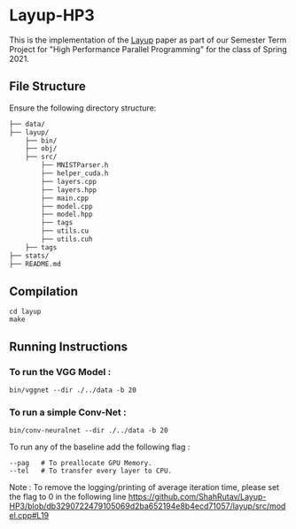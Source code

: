 # Layup-HP3
This is the implementation of the [Layup](https://dl.acm.org/doi/10.1145/3357238) paper as part of our Semester Term Project for "High Performance Parallel Programming" for the class of Spring 2021. 

## File Structure

Ensure the following directory structure:

```bash
├── data/
├── layup/
    ├── bin/
    ├── obj/
    ├── src/
        ├── MNISTParser.h
        ├── helper_cuda.h
        ├── layers.cpp
        ├── layers.hpp
        ├── main.cpp 
        ├── model.cpp
        ├── model.hpp
        ├── tags
        ├── utils.cu
        ├── utils.cuh
    ├── tags       
├── stats/
├── README.md
```

## Compilation 

```
cd layup
make
```

## Running Instructions

### To run the VGG Model : 
```
bin/vggnet --dir ./../data -b 20
```

### To run a simple Conv-Net : 
```
bin/conv-neuralnet --dir ./../data -b 20
```

To run any of the baseline add the following flag : 
```
--pag   # To preallocate GPU Memory.
--tel   # To transfer every layer to CPU.
```
Note :  To remove the logging/printing of average iteration time, please set the flag to 0 in the following line https://github.com/ShahRutav/Layup-HP3/blob/db3290722479105069d2ba652194e8b4ecd71057/layup/src/model.cpp#L19
